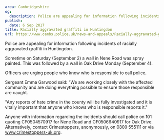 ```yaml
area: Cambridgeshire
og:
  description: Police are appealing for information following incidents of racially aggravated graffiti in Huntingdon.
publish:
  date: 6 Sep 2017
title: Racially aggravated graffiti in Huntingdon
url: https://www.cambs.police.uk/news-and-appeals/Racially-aggravated-graffiti-Huntingdon
```

Police are appealing for information following incidents of racially aggravated graffiti in Huntingdon.

Sometime on Saturday (September 2) a wall in Nene Road was spray painted. This was followed by a wall in Oak Drive Monday (September 4).

Officers are urging people who know who is responsible to call police.

Sergeant Emma Garwood said: "We are working closely with the affected community and are doing everything possible to ensure those responsible are caught.

"Any reports of hate crime in the county will be fully investigated and it is vitally important that anyone who knows who is responsible reports it."

Anyone with information regarding the incidents should call police on 101 quoting CF0504570917 for Nene Road and CF0506640917 for Oak Drive. Alternatively, contact Crimestoppers, anonymously, on 0800 555111 or via www.crimestoppers-uk.org.
